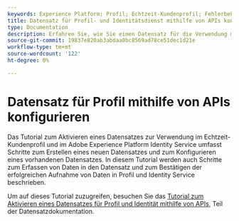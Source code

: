 ```yaml
---
keywords: Experience Platform; Profil; Echtzeit-Kundenprofil; Fehlerbehebung; API; Datensatz aktivieren
title: Datensatz für Profil- und Identitätsdienst mithilfe von APIs konfigurieren
type: Documentation
description: Erfahren Sie, wie Sie einen Datensatz für die Verwendung mit Echtzeit-Kundenprofil und Identity Service mithilfe von Adobe Experience Platform-APIs aktivieren.
source-git-commit: 19837e820ab3abdaa0bc8569ad78ce51dec1d21e
workflow-type: tm+mt
source-wordcount: '122'
ht-degree: 0%

---
```


# Datensatz für Profil mithilfe von APIs konfigurieren

Das Tutorial zum Aktivieren eines Datensatzes zur Verwendung im Echtzeit-Kundenprofil und im Adobe Experience Platform Identity Service umfasst Schritte zum Erstellen eines neuen Datensatzes und zum Konfigurieren eines vorhandenen Datensatzes. In diesem Tutorial werden auch Schritte zum Erfassen von Daten in den Datensatz und zum Bestätigen der erfolgreichen Aufnahme von Daten in Profil und Identity Service beschrieben.

Um auf dieses Tutorial zuzugreifen, besuchen Sie das [Tutorial zum Aktivieren eines Datensatzes für Profil und Identität mithilfe von APIs](../../catalog/datasets/enable-for-profile.md), Teil der Datensatzdokumentation.

